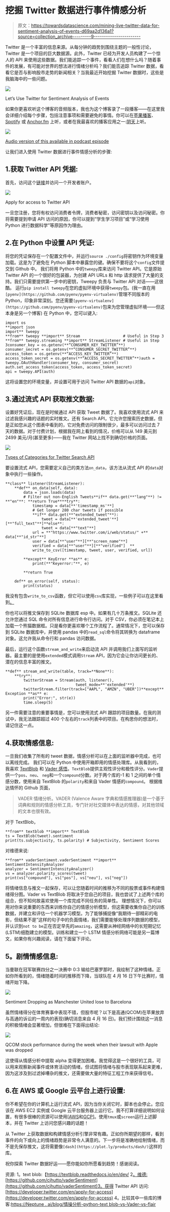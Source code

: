 # 挖掘 Twitter 数据进行事件情感分析

> 原文：<https://towardsdatascience.com/mining-live-twitter-data-for-sentiment-analysis-of-events-d69aa2d136a1?source=collection_archive---------9----------------------->

Twitter 是一个丰富的信息来源。从每分钟的趋势到围绕主题的一般性讨论，Twitter 是一个项目的巨大数据源。此外，Twitter 已经为开发人员构建了一个惊人的 API 来使用这些数据。我们能追踪一个事件，看看人们在想什么吗？随着事件的发展，有可能对世界的想法进行情绪分析吗？我们能否追踪 Twitter 数据，看看它是否与影响股市走势的新闻相关？当我最近开始挖掘 Twitter 数据时，这些是我脑海中的一些问题。

![](img/273bbf1e5ed968496d7a7c46d3cff24a.png)

Let’s Use Twitter for Sentiment Analysis of Events

如果你更喜欢听这个博客的音频版本，我也为这个博客录了一段播客——在这里我会详细介绍每个步骤，包括注意事项和需要避免的事情。你可以在[苹果播客](https://podcasts.apple.com/us/podcast/the-data-life-podcast/id1453716761)、 [Spotify](https://open.spotify.com/show/6xWi36lOBHpHRabi9eO1Bj) 或 [Anchor.fm](https://anchor.fm/the-data-life-podcast) 上听，或者在我最喜欢的播客应用之一:[阴天](https://overcast.fm/itunes1453716761/the-data-life-podcast)上听。

![](img/62fa48a5cfabadea572ec5b121c2065d.png)

[Audio version of this available in podcast episode](https://podcasts.apple.com/us/podcast/the-data-life-podcast/id1453716761)

让我们进入使用 Twitter 数据进行事件情感分析的步骤:

## 1.获取 Twitter API 凭据:

首先，访问这个[链接](https://developer.twitter.com/en/apply-for-access.html)并访问一个开发者账户。

![](img/e9cbc44b4d5c7d3f79559c60c9aeeca4.png)

Apply for access to Twitter API

一旦您注册，您将有权访问消费者令牌，消费者秘密，访问密钥以及访问秘密。你将需要提到申请 API 访问的原因，你可以提到“学生学习项目”或“学习使用 Python 进行数据科学”等原因作为理由。

## 2.在 Python 中设置 API 凭证:

将您的凭证保存在一个配置文件中，并运行`source ./config`将密钥作为环境变量加载。这是为了避免在 Python 脚本中暴露您的键。确保不要将这个`config`文件提交到 Github 中。
我们将用 Python 中的`tweepy`库来访问 Twitter API。它是原始 Twitter API 的一个很好的包装器，为创建 API URLs 和 http 请求提供了大量的支持。我们只需要提供第一步中的密钥，Tweepy 负责与 Twitter API 对话——这很酷。
运行`pip install tweepy`在您的虚拟环境中获得`tweepy`包。(我一直在用`[pyenv](https://github.com/pyenv/pyenv-virtualenv)`管理不同版本的 Python，印象非常深刻。您还需要`[pyenv-virtualenv](https://github.com/pyenv/pyenv-virtualenv)`包来为您管理虚拟环境——但这本身是另一个博客)
在 Python 中，您可以键入:

```
import os
**import json
import** tweepy
**from** tweepy **import** Stream                   # Useful in Step 3
**from** tweepy.streaming **import** StreamListener # Useful in Step 3consumer_key = os.getenv(**“CONSUMER_KEY_TWITTER”**)
consumer_secret = os.getenv(**“CONSUMER_SECRET_TWITTER”**)
access_token = os.getenv(**“ACCESS_KEY_TWITTER”**)
access_token_secret = os.getenv(**“ACCESS_SECRET_TWITTER”**)auth = tweepy.OAuthHandler(consumer_key, consumer_secret)
auth.set_access_token(access_token, access_token_secret)
api = tweepy.API(auth)
```

这将设置您的环境变量，并设置可用于访问 Twitter API 数据的`api`对象。

## 3.通过流式 API 获取推文数据:

设置好凭证后，现在是时候通过 API 获取 Tweet 数据了。我喜欢使用流式 API 来过滤我感兴趣的话题的实时推文。还有 Search API，它允许您搜索历史数据，但是正如您从这个图表中看到的，它对免费访问的限制很少，最多可以访问过去 7 天的数据。对于付费计划，根据我在网上看到的情况，价格可以从 149 美元到 2499 美元/月(甚至更多)——我在 Twitter 网站上找不到确切价格的页面。

![](img/19db90b0ec3b4de6c5cd5c461521e685.png)

[Types of Categories for Twitter Search API](https://developer.twitter.com/en/docs/tweets/search/overview)

要设置流式 API，您需要定义自己的类方法`on_data`，该方法从流式 API 的`data`对象中执行一些操作。

```
**class** listener(StreamListener):
    **def** on_data(self, data):
        data = json.loads(data)
        # Filter out non-English Tweets**if** data.get(**"lang"**) != **"en"**: **return True****try**:
            timestamp = data[**'timestamp_ms'**]            
            # Get longer 280 char tweets if possible
            **if** data.get(**"extended_tweet"**):
                tweet = data[**'extended_tweet'**][**"full_text"**]**else**:
                tweet = data[**"text"**]
            url = **"https://www.twitter.com/i/web/status/" +** data[**"id_str"**]
            user = data[**"user"**][**"screen_name"**]
            verified = data[**"user"**][**"verified"]  **                
            write_to_csv([timestamp, tweet, user, verified, url])

        **except** KeyError **as** e:
            print(**"Keyerror:"**, e)

        **return True

    def** on_error(self, status):
        print(status)
```

我没有包含`write_to_csv`函数，但它可以使用`csv`库实现，一些例子可以在这里看到[。](https://stackoverflow.com/questions/2363731/append-new-row-to-old-csv-file-python)

你也可以将推文保存到 SQLite 数据库 esp 中。如果有几十万条推文。SQLite 还允许您通过 SQL 命令对所有信息进行命令行访问。对于 CSV，你必须在笔记本上加载一个熊猫数据框。只是看你更喜欢哪个工作流程了。通常情况下，您可以保存到 SQLite 数据库中，并使用 pandas 中的`read_sql`命令将其转换为 dataframe 对象。这允许我从命令行和 pandas 访问数据。

最后，运行这个函数`stream_and_write`来启动流 API 并调用我们上面写的监听器。最主要的是使用`extended`模式调用`Stream` API，因为它会让你访问更长的、潜在的信息丰富的推文。

```
**def** stream_and_write(table, track=**None**):
    **try**:
        twitterStream = Stream(auth, listener(), 
                               tweet_mode=**'extended'**)
        twitterStream.filter(track=["AAPL", "AMZN", "UBER"])**except** Exception **as** e:
        print("Error:", str(e))
        time.sleep(5)
```

另一件需要注意的重要事情是，您可以使用流式 API 跟踪的项目数量。在我的测试中，我无法跟踪超过 400 个左右的`track`列表中的项目。在构思你的想法时，请记住这一点。

## 4.获取情感信息:

一旦我们收集了所有的 tweet 数据，情感分析可以在上面的监听器中完成，也可以离线完成。
我们可以在 Python 中使用开箱即用的情感处理库。从我看到的，我喜欢 [TextBlob](https://textblob.readthedocs.io/en/dev/quickstart.html#sentiment-analysis) 和 [Vader 感悟](https://github.com/cjhutto/vaderSentiment)。`TextBlob`提供主观性评分和极性评分。`Vader`提供一个`pos`、`neu`、 `neg`和一个`compound`分数。对于两个库的-1 和 1 之间的单个情感分数，使用来自 TextBlob 的`polarity`和来自 Vader 情感的`compound`。
根据维达情怀的 Github 页面，

> VADER 情绪分析。VADER (Valence Aware 字典和情感推理器)是一个基于词典和规则的情感分析工具，专门针对社交媒体中表达的情感，对其他领域的文本也很有效。

对于 TextBlob，

```
**from** textblob **import** TextBlob
ts = TextBlob(tweet).sentiment
print(ts.subjectivity, ts.polarity) # Subjectivity, Sentiment Scores
```

对维德来说:

```
**from** vaderSentiment.vaderSentiment **import** SentimentIntensityAnalyzer
analyzer = SentimentIntensityAnalyzer()
vs = analyzer.polarity_scores(tweet)
print(vs["compound"], vs["pos"], vs["neu"], vs["neg"])
```

将情绪信息与推文一起保存，可以让您随着时间的推移为不同的股票或事件构建情绪得分图。Vader vs TextBlob 将取决于您自己的项目，我也尝试了上述两个库的组合，但不知何故喜欢使用一个库完成不同任务的简单性。
理想情况下，你可以用对你来说重要的东西来训练你自己的情感分析模型，但这需要收集你自己的训练数据，并建立和评估一个机器学习模型。为了能够捕捉像“我期待一部精彩的电影，但结果不是”这样的句子中的负面情绪，我们需要能够处理序列数据的模型，并认识到`not to be`正在否定早先的`amazing`，这需要从神经网络中的长短期记忆(LSTM)细胞建立的模型。训练和建立一个 LSTM 情感分析网络可能是另一篇博文，如果你有兴趣阅读，请在下面留下评论。

## **5。剧情情感信息:**

当曼联在冠军联赛四分之一决赛中 0:3 输给巴塞罗那时，我绘制了这种情绪。正如你所看到的，情绪随着时间的推移而下降，当球队在 4 月 16 日下午比赛时，情绪开始下降。

![](img/658b73175ec0a64fdf20047427390f3e.png)

Sentiment Dropping as Manchester United lose to Barcelona

虽然情绪得分在体育赛事中表现不错，但股市呢？以下是高通(QCOM)在苹果放弃与高通的诉讼的一周内的表现(确切消息来自 4 月 16 日)。我们预计围绕这一消息的积极情绪会显著增加，但很难在下面得出结论:

![](img/5b950d72ae93f6ac5543feb0b4758998.png)

QCOM stock performance during the week when their lawsuit with Apple was dropped

这使得从情感分析中提取 alpha 变得更加困难。我觉得这是一个很好的工具，可以用来观察新闻事件或体育活动的情绪，但试图将情绪与股市表现联系起来更难，因为这涉及到过滤掉嘈杂的推文，还需要做大量的特征工程工作来获得信号。

## 6.在 AWS 或 Google 云平台上进行设置:

你不希望在你的计算机上运行流式 API，因为当你关闭它时，脚本也会停止。您应该在 AWS EC2 实例或 Google 云平台服务器上运行它。我不打算详细说明如何设置，有很多很棒的资源可以使用[[AWS](https://aws.amazon.com/ec2/getting-started/)和[GCP](https://cloud.google.com/compute/docs/quickstart-linux)]。使用`tmux`或`screen`运行上述脚本，并在 Twitter 上访问您感兴趣的话题！

从 Twitter 上获取数据和构建情感分析引擎非常有趣。正如你所期望的那样，看到事件的向下或向上的情绪趋势是非常令人满意的。下一步将是准确地绘制情绪，而不是先保存推文，这将需要像`[dash](https://plot.ly/products/dash/)`这样的库。

祝你探索 Twitter 数据好运——愿你能如你所愿看到趋势！感谢阅读。

资源:
1。text blob:【https://textblob.readthedocs.io/en/dev/
2[。维德:](https://textblob.readthedocs.io/en/dev/)[https://github.com/cjhutto/vaderSentiment](https://github.com/cjhutto/vaderSentiment)3。获得 Twitter API 访问:[https://developer.twitter.com/en/apply-for-access](https://developer.twitter.com/en/apply-for-access)
4。比较其中一些库的博客:[https://Neptune . ai/blog/情操分析-python-text blob-vs-Vader-vs-flair](https://neptune.ai/blog/sentiment-analysis-python-textblob-vs-vader-vs-flair)